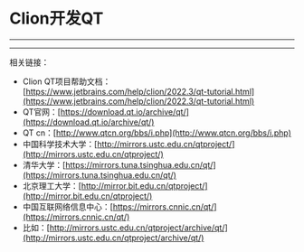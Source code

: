 # Clion开发QT
---



---





相关链接：

+ Clion QT项目帮助文档：[https://www.jetbrains.com/help/clion/2022.3/qt-tutorial.html](https://www.jetbrains.com/help/clion/2022.3/qt-tutorial.html)
+ QT官网：[https://download.qt.io/archive/qt/](https://download.qt.io/archive/qt/)
+ QT cn：[http://www.qtcn.org/bbs/i.php](http://www.qtcn.org/bbs/i.php)
+ 中国科学技术大学：[http://mirrors.ustc.edu.cn/qtproject/](http://mirrors.ustc.edu.cn/qtproject/)
+ 清华大学：[https://mirrors.tuna.tsinghua.edu.cn/qt/](https://mirrors.tuna.tsinghua.edu.cn/qt/)
+ 北京理工大学：[http://mirror.bit.edu.cn/qtproject/](http://mirror.bit.edu.cn/qtproject/)
+ 中国互联网络信息中心：[https://mirrors.cnnic.cn/qt/](https://mirrors.cnnic.cn/qt/)
+ 比如：[http://mirrors.ustc.edu.cn/qtproject/archive/qt/](http://mirrors.ustc.edu.cn/qtproject/archive/qt/)